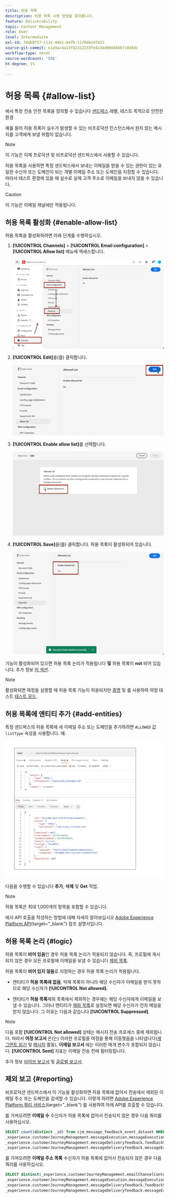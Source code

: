 ```yaml
---
title: 허용 목록
description: 허용 목록 사용 방법을 알아봅니다.
feature: Deliverability
topic: Content Management
role: User
level: Intermediate
exl-id: 70ab8f57-c132-4de1-847b-11f0ab14f422
source-git-commit: e1a9ac4a13f82312233fe4a34d06046b67c026dc
workflow-type: tm+mt
source-wordcount: '556'
ht-degree: 1%

---
```


# 허용 목록 {#allow-list}

에서 특정 전송 안전 목록을 정의할 수 있습니다 [샌드박스](../administration/sandboxes.md) 레벨, 테스트 목적으로 안전한 환경

예를 들어 허용 목록이 실수가 발생할 수 있는 비프로덕션 인스턴스에서 원치 않는 메시지를 고객에게 보낼 위험이 없습니다.

>[!NOTE]
>
>이 기능은 이제 프로덕션 및 비프로덕션 샌드박스에서 사용할 수 있습니다.

허용 목록을 사용하면 특정 샌드박스에서 보내는 이메일을 받을 수 있는 권한이 있는 유일한 수신자 또는 도메인이 되는 개별 이메일 주소 또는 도메인을 지정할 수 있습니다. 따라서 테스트 환경에 있을 때 실수로 실제 고객 주소로 이메일을 보내지 않을 수 있습니다.

>[!CAUTION]
>
>이 기능은 이메일 채널에만 적용됩니다.

## 허용 목록 활성화 {#enable-allow-list}

<!--To enable the allowed list on a non-production sandbox, you need to update the general settings using the corresponding API end point in the Message Presets Service. Using this API, you can also disable the feature at any time.

You can update the allowed list before or after enabling the feature.-->

허용 목록을 활성화하려면 아래 단계를 수행하십시오.

1. **[!UICONTROL Channels]** > **[!UICONTROL Email configuration]** > **[!UICONTROL Allow list]** 메뉴에 액세스합니다.

   ![](assets/allow-list-access.png)

1. **[!UICONTROL Edit]**&#x200B;을(를) 클릭합니다.

   ![](assets/allow-list-edit.png)

1. **[!UICONTROL Enable allow list]**&#x200B;를 선택합니다.

   ![](assets/allow-list-enable.png)

1. **[!UICONTROL Save]**&#x200B;을(를) 클릭합니다. 허용 목록이 활성화되어 있습니다.

   ![](assets/allow-list-enabled.png)

기능이 활성화되어 있으면 허용 목록 논리가 적용됩니다 **및** 허용 목록이 **not** 비어 있습니다. 추가 정보 [이 섹션](#logic).

>[!NOTE]
>
>활성화되면 여정을 실행할 때 허용 목록 기능이 허용되지만 [증명](../design/preview.md#send-proofs) 및 를 사용하여 여정 테스트 [테스트 모드](../building-journeys/testing-the-journey.md).

## 허용 목록에 엔티티 추가 {#add-entities}

특정 샌드박스의 허용 목록에 새 이메일 주소 또는 도메인을 추가하려면 `ALLOWED` 값 `listType` 속성을 사용합니다. 예:

![](assets/allow-list-api.png)

다음을 수행할 수 있습니다 **추가**, **삭제** 및 **Get** 작업.

>[!NOTE]
>
>허용 목록은 최대 1,000개의 항목을 포함할 수 있습니다.

에서 API 호출을 작성하는 방법에 대해 자세히 알아보십시오 [Adobe Experience Platform API](https://experienceleague.adobe.com/docs/experience-platform/landing/platform-apis/api-guide.html){target=&quot;_blank&quot;} 참조 설명서입니다.

## 허용 목록 논리 {#logic}

허용 목록이 **비어 있음**&#x200B;인 경우 허용 목록 논리가 적용되지 않습니다. 즉, 프로필에 게시되지 않은 경우 모든 프로필에 이메일을 보낼 수 있습니다 [제외 목록](suppression-list.md).

허용 목록이 **비어 있지 않음**&#x200B;로 지정하는 경우 허용 목록 논리가 적용됩니다.

* 엔티티가 **허용 목록에 없음**, 억제 목록이 아니라 해당 수신자가 이메일을 받지 못하므로 해당 수신자가 **[!UICONTROL Not allowed]**.

* 엔티티가 **허용 목록**&#x200B;제외 목록에서 제외하는 경우에는 해당 수신자에게 이메일을 보낼 수 있습니다. 그러나 엔티티가 [제외 목록](suppression-list.md)로 설정되면 해당 수신자가 전자 메일을 받지 않습니다. 그 이유는 다음과 같습니다 **[!UICONTROL Suppressed]**.

>[!NOTE]
>
>다음 포함 **[!UICONTROL Not allowed]** 상태는 메시지 전송 프로세스 중에 제외됩니다. 따라서 **여정 보고서** 은(는) 이러한 프로필을 여정을 통해 이동했음을 나타냅니다([세그먼트 읽기](../building-journeys/read-segment.md) 및 [메시지](../building-journeys/journeys-message.md) 활동), **이메일 보고서** 에는 이러한 매개 변수가 포함되지 않습니다. **[!UICONTROL Sent]** 지표는 이메일 전송 전에 필터링됩니다.
>
>추가 정보 [라이브 보고서](../reports/live-report.md) 및 [글로벌 보고서](../reports/global-report.md).

## 제외 보고 {#reporting}

비프로덕션 샌드박스에서 이 기능을 활성화하면 허용 목록에 없어서 전송에서 제외된 이메일 주소 또는 도메인을 검색할 수 있습니다. 이렇게 하려면 [Adobe Experience Platform 쿼리 서비스](https://experienceleague.adobe.com/docs/experience-platform/query/api/getting-started.html){target=&quot;_blank&quot;} 를 사용하여 아래 API를 호출할 수 있습니다.

를 가져오려면 **이메일 수** 수신자가 허용 목록에 없어서 전송되지 않은 경우 다음 쿼리를 사용하십시오.

```sql
SELECT count(distinct _id) from cjm_message_feedback_event_dataset WHERE
_experience.customerJourneyManagement.messageExecution.messageExecutionID = '<MESSAGE_EXECUTION_ID>' AND
_experience.customerJourneyManagement.messageDeliveryfeedback.feedbackStatus = 'exclude' AND
_experience.customerJourneyManagement.messageDeliveryfeedback.messageExclusion.reason = 'EmailNotAllowed'
```

를 가져오려면 **이메일 주소 목록** 수신자가 허용 목록에 없어서 전송되지 않은 경우 다음 쿼리를 사용하십시오.

```sql
SELECT distinct(_experience.customerJourneyManagement.emailChannelContext.address) from cjm_message_feedback_event_dataset WHERE
_experience.customerJourneyManagement.messageExecution.messageExecutionID IS NOT NULL AND
_experience.customerJourneyManagement.messageDeliveryfeedback.feedbackStatus = 'exclude' AND
_experience.customerJourneyManagement.messageDeliveryfeedback.messageExclusion.reason = 'EmailNotAllowed'
```
